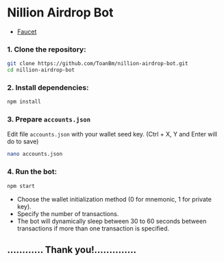 # Nillion Airdrop Bot
- [Faucet](https://faucet.testnet.nillion.com/)
### 1. Clone the repository:
   ```bash
   git clone https://github.com/ToanBm/nillion-airdrop-bot.git
   cd nillion-airdrop-bot
   ```
### 2. Install dependencies:
   ```bash
   npm install
   ```
### 3. Prepare `accounts.json`
Edit file `accounts.json` with your wallet seed key. (Ctrl + X, Y and Enter will do to save)
   ```bash
   nano accounts.json
   ```
### 4. Run the bot:
   ```bash
   npm start
   ```
   - Choose the wallet initialization method (0 for mnemonic, 1 for private key).
   - Specify the number of transactions.
   - The bot will dynamically sleep between 30 to 60 seconds between transactions if more than one transaction is specified.

## ............ Thank you!..............

